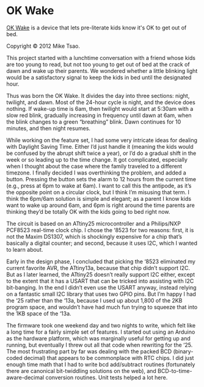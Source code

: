 OK Wake
=======

[OK Wake](http://www.sowbug.com/ok-wake) is a device that lets pre-literate kids know it's OK to get out of bed.

Copyright © 2012 Mike Tsao.

This project started with a lunchtime conversation with a friend whose kids are too young to read, but not too young to get out of bed at the crack of dawn and wake up their parents. We wondered whether a little blinking light would be a satisfactory signal to keep the kids in bed until the designated hour.

Thus was born the OK Wake. It divides the day into three sections: night, twilight, and dawn. Most of the 24-hour cycle is night, and the device does nothing. If wake-up time is 6am, then twilight would start at 5:30am with a slow red blink, gradually increasing in frequency until dawn at 6am, when the blink changes to a green “breathing” blink. Dawn continues for 10 minutes, and then night resumes.

While working on the feature set, I had some very intricate ideas for dealing with Daylight Saving Time. Either I’d just handle it (meaning the kids would be confused by the abrupt shift twice a year), or I’d do a gradual shift in the week or so leading up to the time change. It got complicated, especially when I thought about the case where the family traveled to a different timezone. I finally decided I was overthinking the problem, and added a button. Pressing the button sets the alarm to 12 hours from the current time (e.g., press at 6pm to wake at 6am). I want to call this the antipode, as it’s the opposite point on a circular clock, but I think I’m misusing that term. I think the 6pm/6am solution is simple and elegant; as a parent I know kids want to wake up around 6am, and 6pm is right around the time parents are thinking they’d be totally OK with the kids going to bed right now.

The circuit is based on an ATtiny25 microcontroller and a Philips/NXP PCF8523 real-time clock chip. I chose the ‘8523 for two reasons: first, it is not the Maxim DS1307, which is shockingly expensive for a chip that’s basically a digital counter; and second, because it uses I2C, which I wanted to learn about.

Early in the design phase, I concluded that picking the ‘8523 eliminated my current favorite AVR, the ATtiny13a, because that chip didn’t support I2C. But as I later learned, the ATtiny25 doesn’t really support I2C either, except to the extent that it has a USART that can be tricked into assisting with I2C bit-banging. In the end I didn’t even use the USART anyway, instead relying on a fantastic small I2C library that uses two GPIO pins. But I’m happy I had the ‘25 rather than the ‘13a, because I used up about 1,800 of the 2KB program space, and wouldn’t have had much fun trying to squeeze that into the 1KB space of the ‘13a.

The firmware took one weekend day and two nights to write, which felt like a long time for a fairly simple set of features. I started out using an Arduino as the hardware platform, which was marginally useful for getting up and running, but eventually I threw out all that code when rewriting for the ‘25. The most frustrating part by far was dealing with the packed BCD (binary-coded decimal) that appears to be commonplace with RTC chips. I did just enough time math that I had to write bcd add/subtract routines (fortunately there are canonical bit-twiddling solutions on the web), and BCD-to-time-aware-decimal conversion routines. Unit tests helped a lot here.

